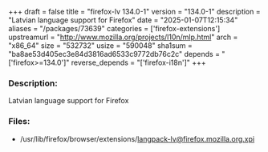 +++
draft = false
title = "firefox-lv 134.0-1"
version = "134.0-1"
description = "Latvian language support for Firefox"
date = "2025-01-07T12:15:34"
aliases = "/packages/73639"
categories = ['firefox-extensions']
upstreamurl = "http://www.mozilla.org/projects/l10n/mlp.html"
arch = "x86_64"
size = "532732"
usize = "590048"
sha1sum = "ba8ae53d405ec3e84d3816ad6533c9772db76c2c"
depends = "['firefox>=134.0']"
reverse_depends = "['firefox-i18n']"
+++
### Description: 
Latvian language support for Firefox

### Files: 
* /usr/lib/firefox/browser/extensions/langpack-lv@firefox.mozilla.org.xpi
